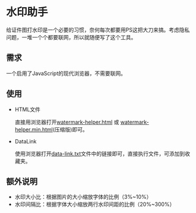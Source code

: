 # 水印助手
给证件图打水印是一个必要的习惯，奈何每次都要用PS这把大刀来搞。考虑隐私问题，一堆一个个都要联网，所以就随便写了这个工具。

## 需求
一个启用了JavaScript的现代浏览器，不需要联网。

## 使用
- HTML文件

    直接用浏览器打开[watermark-helper.html](watermark-helper.html) 或 [watermark-helper.min.html](watermark-helper.min.html)(压缩版)即可。
- DataLink
    
    使用浏览器打开[data-link.txt](data-link.txt)文件中的链接即可，直接执行文件，可添加到收藏夹。
    
## 额外说明
- 水印大小比：根据图片的大小缩放字体的比例（3%~10%）
- 水印间隔比：根据字体大小缩放两行水印间距的比例（20%~300%）
